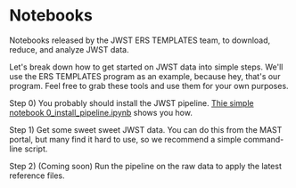 # Notebooks
Notebooks released by the JWST ERS TEMPLATES team, to download, reduce, and analyze JWST data.

Let's break down how to get started on JWST data into simple steps.  We'll use the ERS TEMPLATES program as an example, because hey, that's our program.  Feel free to grab these tools and use them for your own purposes.  

Step 0) You probably should install the JWST pipeline.  [Thie simple notebook 0_install_pipeline.ipynb](https://github.com/JWST-Templates/Notebooks/blob/main/0_install_pipeline.ipynb) shows you how.

Step 1) Get some sweet sweet JWST data.  You can do this from the MAST portal, but many find it hard to use, so we recommend a simple command-line script.

Step 2) (Coming soon) Run the pipeline on the raw data to apply the latest reference files.

